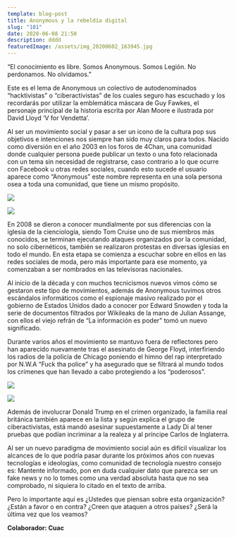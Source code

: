```yaml
---
template: blog-post
title: Anonymous y la rebeldía digital
slug: "101"
date: 2020-06-08 21:50
description: dddd
featuredImage: /assets/img_20200602_163945.jpg
---
```

<!--StartFragment-->

“El conocimiento es libre. Somos Anonymous. Somos Legión. No perdonamos. No olvidamos.”

Este es el lema de Anonymous un colectivo de autodenominados “hacktivistas” o “ciberactivistas” de los cuales seguro has escuchado y los recordarás por utilizar la emblemática máscara de Guy Fawkes, el personaje principal de la historia escrita por Alan Moore e ilustrada por David Lloyd ‘V for Vendetta’.

Al ser un movimiento social y pasar a ser un icono de la cultura pop sus objetivos e intenciones nos siempre han sido muy claros para todos. Nacido como diversión en el año 2003 en los foros de 4Chan, una comunidad donde cualquier persona puede publicar un texto o una foto relacionada con un tema sin necesidad de registrarse, caso contrario a lo que ocurre con Facebook u otras redes sociales, cuando esto sucede el usuario aparece como “Anonymous” este nombre representa en una sola persona osea a toda una comunidad, que tiene un mismo propósito.

![](https://miro.medium.com/max/30/1*u8TF4W0Cv-DyS1qF6XPzWw.jpeg?q=20)

![](https://miro.medium.com/max/3648/1*u8TF4W0Cv-DyS1qF6XPzWw.jpeg)

En 2008 se dieron a conocer mundialmente por sus diferencias con la iglesia de la cienciología, siendo Tom Cruise uno de sus miembros más conocidos, se terminan ejecutando ataques organizados por la comunidad, no solo cibernéticos, también se realizaron protestas en diversas iglesias en todo el mundo. En esta etapa se comienza a escuchar sobre en ellos en las redes sociales de moda, pero más importante para ese momento, ya comenzaban a ser nombrados en las televisoras nacionales.

Al inicio de la década y con muchos tecnicismos nuevos vimos cómo se gestaron este tipo de movimientos, además de Anonymous tuvimos otros escándalos informáticos como el espionaje masivo realizado por el gobierno de Estados Unidos dado a conocer por Edward Snowden y toda la serie de documentos filtrados por Wikileaks de la mano de Julian Assange, con ellos el viejo refrán de “La información es poder” tomó un nuevo significado.

Durante varios años el movimiento se mantuvo fuera de reflectores pero han aparecido nuevamente tras el asesinato de George Floyd, interfiriendo los radios de la policía de Chicago poniendo el himno del rap interpretado por N.W.A “Fuck tha police” y ha asegurado que se filtrará al mundo todos los crímenes que han llevado a cabo protegiendo a los “poderosos”.

![](https://miro.medium.com/max/30/1*YAiXNGfX4_HtLiYbDcnj-g.jpeg?q=20)

![](https://miro.medium.com/max/1200/1*YAiXNGfX4_HtLiYbDcnj-g.jpeg)

Además de involucrar Donald Trump en el crimen organizado, la familia real británica también aparece en la lista y según explica el grupo de ciberactivistas, está mandó asesinar supuestamente a Lady Di al tener pruebas que podían incriminar a la realeza y al príncipe Carlos de Inglaterra.

Al ser un nuevo paradigma de movimiento social aún es difícil visualizar los alcances de lo que podría pasar durante los próximos años con nuevas tecnologías e ideologías, como comunidad de tecnología nuestro consejo es: Mantente informado, pon en duda cualquier dato que parezca ser un fake news y no lo tomes como una verdad absoluta hasta que no sea comprobado, ni siquiera lo citado en el texto de arriba.

Pero lo importante aquí es ¿Ustedes que piensan sobre esta organización? ¿Están a favor o en contra? ¿Creen que ataquen a otros países? ¿Será la última vez que los veamos?

**Colaborador: Cuac**

<!--EndFragment-->